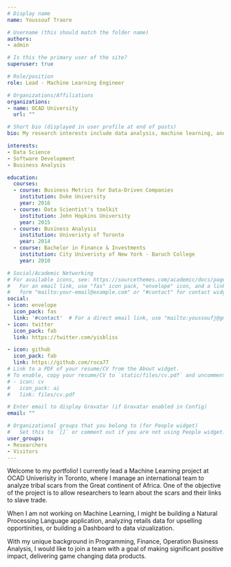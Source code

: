 ```yaml
---
# Display name
name: Youssouf Traore

# Username (this should match the folder name)
authors:
- admin

# Is this the primary user of the site?
superuser: true

# Role/position
role: Lead - Machine Learning Engineer

# Organizations/Affiliations
organizations:
- name: OCAD University
  url: ""

# Short bio (displayed in user profile at end of posts)
bio: My research interests include data analysis, machine learning, and data visualization.

interests:
- Data Science
- Software Development
- Business Analysis

education:
  courses:
  - course: Business Metrics for Data-Driven Companies
    institution: Duke University
    year: 2016
  - course: Data Scientist's toolkit
    institution: John Hopkins University
    year: 2015
  - course: Business Analysis
    institution: Univeristy of Toronto
    year: 2014
  - course: Bachelor in Finance & Investments
    institution: City Univeristy of New York - Baruch College
    year: 2010

# Social/Academic Networking
# For available icons, see: https://sourcethemes.com/academic/docs/page-builder/#icons
#   For an email link, use "fas" icon pack, "envelope" icon, and a link in the
#   form "mailto:your-email@example.com" or "#contact" for contact widget.
social:
- icon: envelope
  icon_pack: fas
  link: '#contact'  # For a direct email link, use "mailto:youssoufj@gmail.com".
- icon: twitter
  icon_pack: fab
  link: https://twitter.com/yisbliss

- icon: github
  icon_pack: fab
  link: https://github.com/roca77
# Link to a PDF of your resume/CV from the About widget.
# To enable, copy your resume/CV to `static/files/cv.pdf` and uncomment the lines below.
# - icon: cv
#   icon_pack: ai
#   link: files/cv.pdf

# Enter email to display Gravatar (if Gravatar enabled in Config)
email: ""

# Organizational groups that you belong to (for People widget)
#   Set this to `[]` or comment out if you are not using People widget.
user_groups:
- Researchers
- Visitors
---
```

Welcome to my portfolio! I currently lead a Machine Learning project at OCAD Univerisity in Toronto, where I manage an international team to analyze tribal scars from the Great continent of Africa. One of the objective of the project is to allow researchers to learn about the scars and their links to slave trade. 

When I am not working on Machine Learning, I might be building a Natural Processing Language application, analyzing retails data for upselling opportinities, or building a Dashboard to data vizualization.

With my unique background in Programming, Finance, Operation Business Analysis, I would like to join a team with a goal of making significant positive impact, delivering game changing data products.
